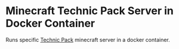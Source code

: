 # Minecraft Technic Pack Server in Docker Container

Runs specific [Technic Pack](https://www.technicpack.net/) minecraft server in a docker container.
